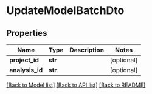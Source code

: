 # UpdateModelBatchDto

## Properties
Name | Type | Description | Notes
------------ | ------------- | ------------- | -------------
**project_id** | **str** |  | [optional] 
**analysis_id** | **str** |  | [optional] 

[[Back to Model list]](../README.md#documentation-for-models) [[Back to API list]](../README.md#documentation-for-api-endpoints) [[Back to README]](../README.md)


